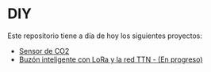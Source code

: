# DIY 
Este repositorio tiene a día de hoy los siguientes proyectos:

* [Sensor de CO2](CO2/README.md)
* [Buzón inteligente con LoRa y la red TTN - (En progreso)](Buzon_Inteligente_LoRa_TTN/README.md)
